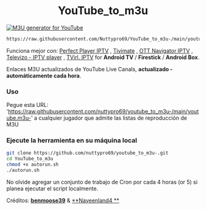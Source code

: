 <h1 align="center"> YouTube_to_m3u </h1>

[![M3U generator for YouTube](https://github.com/Nuttypro69/YouTube_to_m3u/blob/main/assets/Info.m3u/actions/workflows/m3u_Generator.yml/badge.svg)](https://github.com/Nuttypro69/YouTube_to_m3u-/blob/main/.github/workflows/m3u_Generator.yml)

``` bash
https://raw.githubusercontent.com/Nuttypro69/YouTube_to_m3u-/main/youtube.m3u
```

Funciona mejor con: [Perfect Player IPTV](http://niklabs.com/) ,
                   [Tivimate](https://play.google.com/store/apps/details?id=ar.tvplayer.tv&hl=en_IN&gl=US) ,
                   [OTT Navigator IPTV](https://play.google.com/store/apps/details?id=studio.scillarium.ottnavigator&hl=en_IN&gl=US) ,
                   [Televizo - IPTV player](https://m.apkpure.com/televizo-iptv-player/com.ottplay.ottplay) ,
                   [TVirl. IPTV](https://play.google.com/store/apps/details?id=by.stari4ek.tvirl)  for **Android TV** / **Firestick** / **Android Box**.

Enlaces M3U actualizados de YouTube Live Canals, **actualizado -automáticamente cada hora**.


### Uso 
Pegue esta URL: 'https://raw.githubusercontent.com/nuttypro69/youtube_to_m3u-/main/youtube.m3u-' a cualquier jugador que admite las listas de reproducción de M3U

### Ejecute la herramienta en su máquina local

``` bash
git clone https://github.com/nuttypro69/youtube_to_m3u-.git
cd YouTube_to_m3u
chmod +x autorun.sh
./autorun.sh
```

No olvide agregar un conjunto de trabajo de Cron por cada 4 horas (or 5) si planea ejecutar el script localmente.

Créditos: [**benmoose39**](https://github.com/benmoose39)
 & [**Naveenland4 **](https://github.com/naveenland4)
